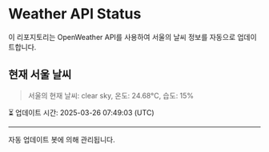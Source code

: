 
# Weather API Status

이 리포지토리는 OpenWeather API를 사용하여 서울의 날씨 정보를 자동으로 업데이트합니다.

## 현재 서울 날씨
> 서울의 현재 날씨: clear sky, 온도: 24.68°C, 습도: 15%

⏳ 업데이트 시간: 2025-03-26 07:49:03 (UTC)

---
자동 업데이트 봇에 의해 관리됩니다.

